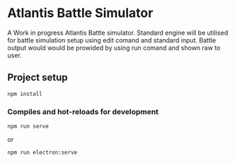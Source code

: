 # Atlantis Battle Simulator

A Work in progress Atlantis Battle simulator. Standard engine will be utilised for battle simulation setup using edit comand and standard input. Battle output would would be prowided by using run comand and shown raw to user.

## Project setup
```
npm install
```

### Compiles and hot-reloads for development
```
npm run serve
```
or
```
npm run electron:serve
```
